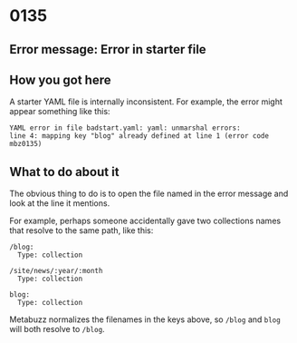 # 0135

## Error message: Error in starter file 

## How you got here

A starter YAML file is internally inconsistent. For example, the error
might appear something like this:

```
YAML error in file badstart.yaml: yaml: unmarshal errors:
line 4: mapping key "blog" already defined at line 1 (error code mbz0135)
```

## What to do about it

The obvious thing to do is to open the file named 
in the error message and look at the line it mentions.

For example, perhaps someone accidentally gave two collections
names that resolve to the same path, like this:

```
/blog:
  Type: collection 

/site/news/:year/:month
  Type: collection

blog:
  Type: collection
```

Metabuzz normalizes the filenames in the keys above, so `/blog` and `blog` will
both resolve to `/blog`.


